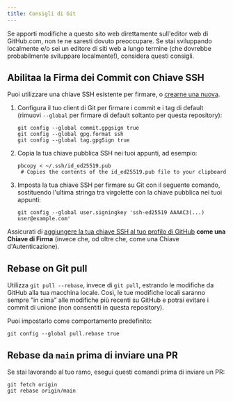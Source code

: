 ```yaml
---
title: Consigli di Git
---
```


Se apporti modifiche a questo sito web direttamente sull'editor web di GitHub.com, non te ne saresti dovuto preoccupare. Se stai sviluppando localmente e/o sei un editore di siti web a lungo termine (che dovrebbe probabilmente sviluppare localmente!), considera questi consigli.

## Abilitaa la Firma dei Commit con Chiave SSH

Puoi utilizzare una chiave SSH esistente per firmare, o [crearne una nuova](https://docs.github.com/en/authentication/connecting-to-github-with-ssh/generating-a-new-ssh-key-and-adding-it-to-the-ssh-agent).

1. Configura il tuo client di Git per firmare i commit e i tag di default (rimuovi `--global` per firmare di default soltanto per questa repository):
   ```
   git config --global commit.gpgsign true
   git config --global gpg.format ssh
   git config --global tag.gpgSign true
   ```
2. Copia la tua chiave pubblica SSH nei tuoi appunti, ad esempio:
   ```
   pbcopy < ~/.ssh/id_ed25519.pub
    # Copies the contents of the id_ed25519.pub file to your clipboard
   ```
3. Imposta la tua chiave SSH per firmare su Git con il seguente comando, sostituendo l'ultima stringa tra virgolette con la chiave pubblica nei tuoi appunti:
   ```
   git config --global user.signingkey 'ssh-ed25519 AAAAC3(...) user@example.com'
   ```

Assicurati di [aggiungere la tua chiave SSH al tuo profilo di GitHub](https://docs.github.com/en/authentication/connecting-to-github-with-ssh/adding-a-new-ssh-key-to-your-github-account#adding-a-new-ssh-key-to-your-account) **come una Chiave di Firma** (invece che, od oltre che, come una Chiave d'Autenticazione).

## Rebase on Git pull

Utilizza `git pull --rebase`, invece di `git pull`, estrando le modifiche da GitHub alla tua macchina locale. Così, le tue modifiche locali saranno sempre "in cima" alle modifiche più recenti su GitHub e potrai evitare i commit di unione (non consentiti in questa repository).

Puoi impostarlo come comportamento predefinito:

```
git config --global pull.rebase true
```

## Rebase da `main` prima di inviare una PR

Se stai lavorando al tuo ramo, esegui questi comandi prima di inviare un PR:

```
git fetch origin
git rebase origin/main
```
